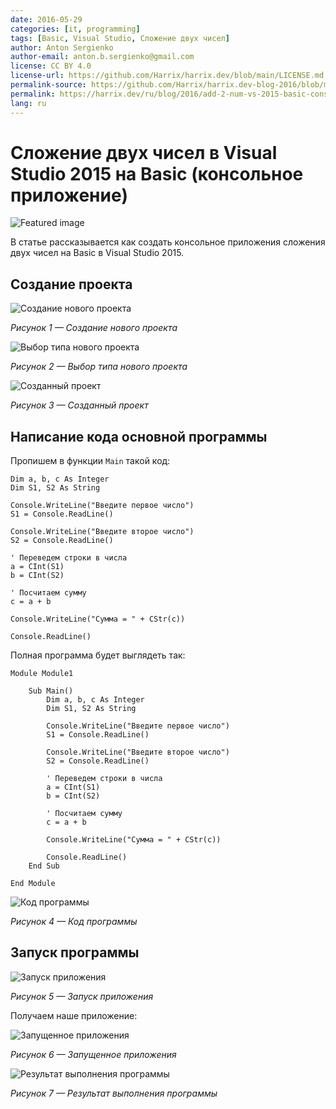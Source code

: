```yaml
---
date: 2016-05-29
categories: [it, programming]
tags: [Basic, Visual Studio, Сложение двух чисел]
author: Anton Sergienko
author-email: anton.b.sergienko@gmail.com
license: CC BY 4.0
license-url: https://github.com/Harrix/harrix.dev/blob/main/LICENSE.md
permalink-source: https://github.com/Harrix/harrix.dev-blog-2016/blob/main/add-2-num-vs-2015-basic-console/add-2-num-vs-2015-basic-console.md
permalink: https://harrix.dev/ru/blog/2016/add-2-num-vs-2015-basic-console/
lang: ru
---
```


# Сложение двух чисел в Visual Studio 2015 на Basic (консольное приложение)

![Featured image](featured-image.svg)

В статье рассказывается как создать консольное приложения сложения двух чисел на Basic в Visual Studio 2015.

## Создание проекта

![Создание нового проекта](img/new-project_01.png)

_Рисунок 1 — Создание нового проекта_

![Выбор типа нового проекта](img/new-project_02.png)

_Рисунок 2 — Выбор типа нового проекта_

![Созданный проект](img/new-project_03.png)

_Рисунок 3 — Созданный проект_

## Написание кода основной программы

Пропишем в функции `Main` такой код:

```bas
Dim a, b, c As Integer
Dim S1, S2 As String

Console.WriteLine("Введите первое число")
S1 = Console.ReadLine()

Console.WriteLine("Введите второе число")
S2 = Console.ReadLine()

' Переведем строки в числа
a = CInt(S1)
b = CInt(S2)

' Посчитаем сумму
c = a + b

Console.WriteLine("Сумма = " + CStr(c))

Console.ReadLine()
```

Полная программа будет выглядеть так:

```bas
Module Module1

    Sub Main()
        Dim a, b, c As Integer
        Dim S1, S2 As String

        Console.WriteLine("Введите первое число")
        S1 = Console.ReadLine()

        Console.WriteLine("Введите второе число")
        S2 = Console.ReadLine()

        ' Переведем строки в числа
        a = CInt(S1)
        b = CInt(S2)

        ' Посчитаем сумму
        c = a + b

        Console.WriteLine("Сумма = " + CStr(c))

        Console.ReadLine()
    End Sub

End Module
```

![Код программы](img/code.png)

_Рисунок 4 — Код программы_

## Запуск программы

![Запуск приложения](img/run.png)

_Рисунок 5 — Запуск приложения_

Получаем наше приложение:

![Запущенное приложения](img/result_01.png)

_Рисунок 6 — Запущенное приложения_

![Результат выполнения программы](img/result_02.png)

_Рисунок 7 — Результат выполнения программы_
